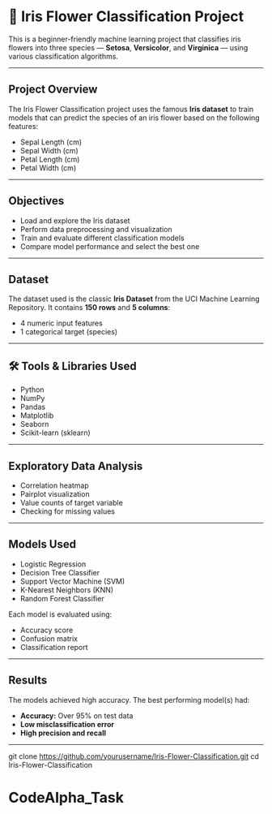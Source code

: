 # 🌸 Iris Flower Classification Project

This is a beginner-friendly machine learning project that classifies iris flowers into three species — **Setosa**, **Versicolor**, and **Virginica** — using various classification algorithms.

---

##  Project Overview

The Iris Flower Classification project uses the famous **Iris dataset** to train models that can predict the species of an iris flower based on the following features:

- Sepal Length (cm)
- Sepal Width (cm)
- Petal Length (cm)
- Petal Width (cm)

---

##  Objectives

- Load and explore the Iris dataset
- Perform data preprocessing and visualization
- Train and evaluate different classification models
- Compare model performance and select the best one

---

##  Dataset

The dataset used is the classic **Iris Dataset** from the UCI Machine Learning Repository. It contains **150 rows** and **5 columns**:
- 4 numeric input features
- 1 categorical target (species)

---

## 🛠 Tools & Libraries Used

- Python 
- NumPy
- Pandas
- Matplotlib
- Seaborn
- Scikit-learn (sklearn)

---

##  Exploratory Data Analysis

- Correlation heatmap
- Pairplot visualization
- Value counts of target variable
- Checking for missing values

---

##  Models Used

- Logistic Regression
- Decision Tree Classifier
- Support Vector Machine (SVM)
- K-Nearest Neighbors (KNN)
- Random Forest Classifier

Each model is evaluated using:
- Accuracy score
- Confusion matrix
- Classification report

---

##  Results

The models achieved high accuracy. The best performing model(s) had:
- **Accuracy:** Over 95% on test data
- **Low misclassification error**
- **High precision and recall**

---


   git clone https://github.com/yourusername/Iris-Flower-Classification.git
   cd Iris-Flower-Classification
# CodeAlpha_Task
